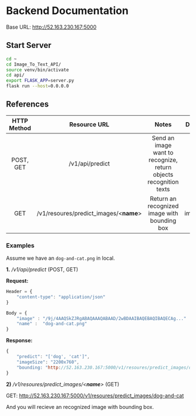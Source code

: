 # Backend Documentation

Base URL: http://52.163.230.167:5000
## Start Server
```bash
cd ~
cd Image_To_Text_API/
source venv/bin/activate
cd api/
export FLASK_APP=server.py 
flask run --host=0.0.0.0
```

## References

| HTTP Method |            Resource URL            |                                Notes                               |  Data Type |
|:-----------:|:----------------------------------:|:------------------------------------------------------------------:|:----------:|
|  POST, GET  |           /v1/api/predict          | Send an image want to recognize, return objects recognition texts  |    JSON    |
|     GET     | /v1/resoures/predict_images/<__name__> |            Return an recognized image with bounding box            | image/jpeg |

### Examples
Assume we have an ```dog-and-cat.png``` in local.

__1.__ _/v1/api/predict_ (POST, GET)

__Request:__ 
```js
Header = {
    "content-type": "application/json"
}

Body = {
    "image" : "/9j/4AAQSkZJRgABAQAAAQABAAD/2wBDAAIBAQEBAQIBAQECAg..."   // Encode image as base64 
    "name" :  "dog-and-cat.png"
}
```
__Response:__

```js
{
    "predict": "['dog', 'cat']",
    "imageSize": "2200x760",
    "bounding: "http://52.163.230.167:5000/v1/resoures/predict_images/dog-and-cat" 
}
```

__2)__ _/v1/resoures/predict_images/<__name__>_ (GET)

GET: http://52.163.230.167:5000/v1/resoures/predict_images/dog-and-cat

And you will recieve an recognized image with bounding box.
